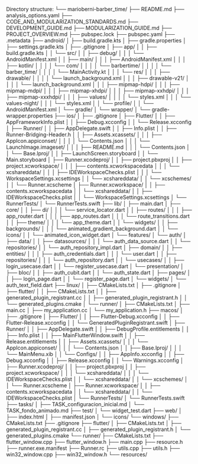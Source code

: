 Directory structure:
└── marioberni-barber_time/
    ├── README.md
    ├── analysis_options.yaml
    ├── CODE_AND_MODULARIZATION_STANDARDS.md
    ├── DEVELOPMENT_GUIDE.md
    ├── MODULARIZATION_GUIDE.md
    ├── PROJECT_OVERVIEW.md
    ├── pubspec.lock
    ├── pubspec.yaml
    ├── .metadata
    ├── android/
    │   ├── build.gradle.kts
    │   ├── gradle.properties
    │   ├── settings.gradle.kts
    │   ├── .gitignore
    │   ├── app/
    │   │   ├── build.gradle.kts
    │   │   └── src/
    │   │       ├── debug/
    │   │       │   └── AndroidManifest.xml
    │   │       ├── main/
    │   │       │   ├── AndroidManifest.xml
    │   │       │   ├── kotlin/
    │   │       │   │   └── com/
    │   │       │   │       └── barbertime/
    │   │       │   │           └── barber_time/
    │   │       │   │               └── MainActivity.kt
    │   │       │   └── res/
    │   │       │       ├── drawable/
    │   │       │       │   └── launch_background.xml
    │   │       │       ├── drawable-v21/
    │   │       │       │   └── launch_background.xml
    │   │       │       ├── mipmap-hdpi/
    │   │       │       ├── mipmap-mdpi/
    │   │       │       ├── mipmap-xhdpi/
    │   │       │       ├── mipmap-xxhdpi/
    │   │       │       ├── mipmap-xxxhdpi/
    │   │       │       ├── values/
    │   │       │       │   └── styles.xml
    │   │       │       └── values-night/
    │   │       │           └── styles.xml
    │   │       └── profile/
    │   │           └── AndroidManifest.xml
    │   └── gradle/
    │       └── wrapper/
    │           └── gradle-wrapper.properties
    ├── ios/
    │   ├── .gitignore
    │   ├── Flutter/
    │   │   ├── AppFrameworkInfo.plist
    │   │   ├── Debug.xcconfig
    │   │   └── Release.xcconfig
    │   ├── Runner/
    │   │   ├── AppDelegate.swift
    │   │   ├── Info.plist
    │   │   ├── Runner-Bridging-Header.h
    │   │   ├── Assets.xcassets/
    │   │   │   ├── AppIcon.appiconset/
    │   │   │   │   └── Contents.json
    │   │   │   └── LaunchImage.imageset/
    │   │   │       ├── README.md
    │   │   │       └── Contents.json
    │   │   └── Base.lproj/
    │   │       ├── LaunchScreen.storyboard
    │   │       └── Main.storyboard
    │   ├── Runner.xcodeproj/
    │   │   ├── project.pbxproj
    │   │   ├── project.xcworkspace/
    │   │   │   ├── contents.xcworkspacedata
    │   │   │   └── xcshareddata/
    │   │   │       ├── IDEWorkspaceChecks.plist
    │   │   │       └── WorkspaceSettings.xcsettings
    │   │   └── xcshareddata/
    │   │       └── xcschemes/
    │   │           └── Runner.xcscheme
    │   ├── Runner.xcworkspace/
    │   │   ├── contents.xcworkspacedata
    │   │   └── xcshareddata/
    │   │       ├── IDEWorkspaceChecks.plist
    │   │       └── WorkspaceSettings.xcsettings
    │   └── RunnerTests/
    │       └── RunnerTests.swift
    ├── lib/
    │   ├── main.dart
    │   ├── core/
    │   │   ├── di/
    │   │   │   └── service_locator.dart
    │   │   ├── routes/
    │   │   │   ├── app_router.dart
    │   │   │   ├── app_routes.dart
    │   │   │   └── route_transitions.dart
    │   │   ├── theme/
    │   │   │   └── app_theme.dart
    │   │   └── widgets/
    │   │       ├── backgrounds/
    │   │       │   └── animated_gradient_background.dart
    │   │       └── icons/
    │   │           └── animated_icon_widget.dart
    │   └── features/
    │       └── auth/
    │           ├── data/
    │           │   ├── datasources/
    │           │   │   └── auth_data_source.dart
    │           │   └── repositories/
    │           │       └── auth_repository_impl.dart
    │           ├── domain/
    │           │   ├── entities/
    │           │   │   ├── auth_credentials.dart
    │           │   │   └── user.dart
    │           │   ├── repositories/
    │           │   │   └── auth_repository.dart
    │           │   └── usecases/
    │           │       ├── login_usecase.dart
    │           │       └── register_usecase.dart
    │           └── presentation/
    │               ├── bloc/
    │               │   ├── auth_cubit.dart
    │               │   └── auth_state.dart
    │               ├── pages/
    │               │   ├── login_page.dart
    │               │   └── register_page.dart
    │               └── widgets/
    │                   └── auth_text_field.dart
    ├── linux/
    │   ├── CMakeLists.txt
    │   ├── .gitignore
    │   ├── flutter/
    │   │   ├── CMakeLists.txt
    │   │   ├── generated_plugin_registrant.cc
    │   │   ├── generated_plugin_registrant.h
    │   │   └── generated_plugins.cmake
    │   └── runner/
    │       ├── CMakeLists.txt
    │       ├── main.cc
    │       ├── my_application.cc
    │       └── my_application.h
    ├── macos/
    │   ├── .gitignore
    │   ├── Flutter/
    │   │   ├── Flutter-Debug.xcconfig
    │   │   ├── Flutter-Release.xcconfig
    │   │   └── GeneratedPluginRegistrant.swift
    │   ├── Runner/
    │   │   ├── AppDelegate.swift
    │   │   ├── DebugProfile.entitlements
    │   │   ├── Info.plist
    │   │   ├── MainFlutterWindow.swift
    │   │   ├── Release.entitlements
    │   │   ├── Assets.xcassets/
    │   │   │   └── AppIcon.appiconset/
    │   │   │       └── Contents.json
    │   │   ├── Base.lproj/
    │   │   │   └── MainMenu.xib
    │   │   └── Configs/
    │   │       ├── AppInfo.xcconfig
    │   │       ├── Debug.xcconfig
    │   │       ├── Release.xcconfig
    │   │       └── Warnings.xcconfig
    │   ├── Runner.xcodeproj/
    │   │   ├── project.pbxproj
    │   │   ├── project.xcworkspace/
    │   │   │   └── xcshareddata/
    │   │   │       └── IDEWorkspaceChecks.plist
    │   │   └── xcshareddata/
    │   │       └── xcschemes/
    │   │           └── Runner.xcscheme
    │   ├── Runner.xcworkspace/
    │   │   ├── contents.xcworkspacedata
    │   │   └── xcshareddata/
    │   │       └── IDEWorkspaceChecks.plist
    │   └── RunnerTests/
    │       └── RunnerTests.swift
    ├── tasks/
    │   ├── TASK_configuracion_inicial.md
    │   └── TASK_fondo_animado.md
    ├── test/
    │   └── widget_test.dart
    ├── web/
    │   ├── index.html
    │   ├── manifest.json
    │   └── icons/
    └── windows/
        ├── CMakeLists.txt
        ├── .gitignore
        ├── flutter/
        │   ├── CMakeLists.txt
        │   ├── generated_plugin_registrant.cc
        │   ├── generated_plugin_registrant.h
        │   └── generated_plugins.cmake
        └── runner/
            ├── CMakeLists.txt
            ├── flutter_window.cpp
            ├── flutter_window.h
            ├── main.cpp
            ├── resource.h
            ├── runner.exe.manifest
            ├── Runner.rc
            ├── utils.cpp
            ├── utils.h
            ├── win32_window.cpp
            ├── win32_window.h
            └── resources/